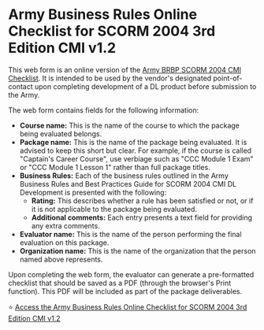 # Army Business Rules Online Checklist for SCORM 2004 3rd Edition CMI v1.2
This web form is an online version of the [Army BRBP SCORM 2004 CMI Checklist](https://tadlp.github.io/brbp/). It is intended to be used by the vendor's designated point-of-contact upon completing development of a DL product before submission to the Army.

The web form contains fields for the following information:

* **Course name:** This is the name of the course to which the package being evaluated belongs.
* **Package name:** This is the name of the package being evaluated. It is advised to keep this short but clear. For example, if the course is called "Captain's Career Course", use verbiage such as "CCC Module 1 Exam" or "CCC Module 1 Lesson 1" rather than full package titles.
* **Business Rules:** Each of the business rules outlined in the Army Business Rules and Best Practices Guide for SCORM 2004 CMI DL Development is presented with the following:
  * **Rating:** This describes whether a rule has been satisfied or not, or if it is not applicable to the package being evaluated.
  * **Additional comments:** Each entry presents a text field for providing any extra comments.
* **Evaluator name:** This is the name of the person performing the final evaluation on this package.
* **Organization name:** This is the name of the organization that the person named above represents.

Upon completing the web form, the evaluator can generate a pre-formatted checklist that should be saved as a PDF (through the browser's Print function). This PDF will be included as part of the package deliverables.

⭐ [Access the Army Business Rules Online Checklist for SCORM 2004 3rd Edition CMI v1.2](https://tadlp.github.io/online-br-checklist/)
